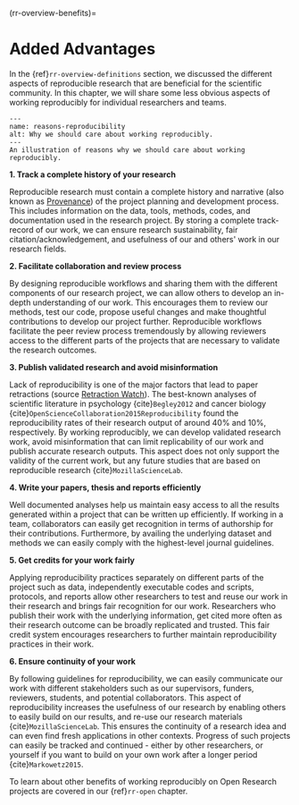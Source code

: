 (rr-overview-benefits)=
# Added Advantages

In the {ref}`rr-overview-definitions` section, we discussed the different aspects of reproducible research that are beneficial for the scientific community.
In this chapter, we will share some less obvious aspects of working reproducibly for individual researchers and teams.


```{figure} ../../figures/reasons-reproducibility.png
---
name: reasons-reproducibility
alt: Why we should care about working reproducibly.
---
An illustration of reasons why we should care about working reproducibly.
```

**1. Track a complete history of your research**

Reproducible research must contain a complete history and narrative (also known as [Provenance](https://en.wikipedia.org/wiki/Provenance)) of the project planning and development process.
This includes information on the data, tools, methods, codes, and documentation used in the research project.
By storing a complete track-record of our work, we can ensure research sustainability, fair citation/acknowledgement, and usefulness of our and others' work in our research fields.

**2. Facilitate collaboration and review process**

By designing reproducible workflows and sharing them with the different components of our research project, we can allow others to develop an in-depth understanding of our work.
This encourages them to review our methods, test our code, propose useful changes and make thoughtful contributions to develop our project further.
Reproducible workflows facilitate the peer review process tremendously by allowing reviewers access to the different parts of the projects that are necessary to validate the research outcomes.

**3. Publish validated research and avoid misinformation**

Lack of reproducibility is one of the major factors that lead to paper retractions (source [Retraction Watch](https://retractionwatch.com/)).
The best-known analyses of scientific literature in psychology {cite}`Begley2012` and cancer biology {cite}`OpenScienceCollaboration2015Reproducibility` found the reproducibility rates of their research output of around 40% and 10%, respectively.
By working reproducibly, we can develop validated research work, avoid misinformation that can limit replicability of our work and publish accurate research outputs.
This aspect does not only support the validity of the current work, but any future studies that are based on reproducible research {cite}`MozillaScienceLab`.

**4. Write your papers, thesis and reports efficiently**

Well documented analyses help us maintain easy access to all the results generated within a project that can be written up efficiently.
If working in a team, collaborators can easily get recognition in terms of authorship for their contributions. Furthermore, by availing the underlying dataset and methods we can easily comply with the highest-level journal guidelines.

**5. Get credits for your work fairly**

Applying reproducibility practices separately on different parts of the project such as data, independently executable codes and scripts, protocols, and reports allow other researchers to test and reuse our work in their research and brings fair recognition for our work.
Researchers who publish their work with the underlying information, get cited more often as their research outcome can be broadly replicated and trusted.
This fair credit system encourages researchers to further maintain reproducibility practices in their work.

**6. Ensure continuity of your work**

By following guidelines for reproducibility, we can easily communicate our work with different stakeholders such as our supervisors, funders, reviewers, students, and potential collaborators.
This aspect of reproducibility increases the usefulness of our research by enabling others to easily build on our results, and re-use our research materials {cite}`MozillaScienceLab`.
This ensures the continuity of a research idea and can even find fresh applications in other contexts.
Progress of such projects can easily be tracked and continued - either by other researchers, or yourself if you want to build on your own work after a longer period {cite}`Markowetz2015`.

To learn about other benefits of working reproducibly on Open Research projects are covered in our {ref}`rr-open` chapter.
